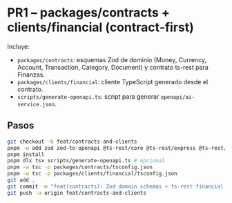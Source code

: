 
# PR1 – packages/contracts + clients/financial (contract‑first)

Incluye:
- `packages/contracts`: esquemas Zod de dominio (Money, Currency, Account, Transaction, Category, Document) y contrato ts-rest para Finanzas.
- `packages/clients/financial`: cliente TypeScript generado desde el contrato.
- `scripts/generate-openapi.ts`: script para generar `openapi/ai-service.json`.

## Pasos
```bash
git checkout -b feat/contracts-and-clients
pnpm -w add zod zod-to-openapi @ts-rest/core @ts-rest/express @ts-rest/open-api
pnpm install
pnpm dlx tsx scripts/generate-openapi.ts # opcional
pnpm -w tsc -p packages/contracts/tsconfig.json
pnpm -w tsc -p packages/clients/financial/tsconfig.json
git add .
git commit -m "feat(contracts): Zod domain schemas + ts-rest financial contract and client"
git push -u origin feat/contracts-and-clients
```
